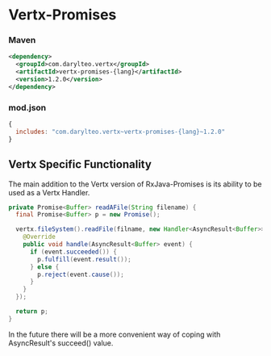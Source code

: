 # Vertx-Promises

### Maven
```XML
<dependency>
  <groupId>com.darylteo.vertx</groupId>
  <artifactId>vertx-promises-{lang}</artifactId>
  <version>1.2.0</version>
</dependency>
````
### mod.json
```javascript
{
  includes: "com.darylteo.vertx~vertx-promises-{lang}~1.2.0"
}
````


## Vertx Specific Functionality

The main addition to the Vertx version of RxJava-Promises is its ability to be used as a Vertx Handler. 

```java
private Promise<Buffer> readAFile(String filename) {
  final Promise<Buffer> p = new Promise();

  vertx.fileSystem().readFile(filname, new Handler<AsyncResult<Buffer>>() {
    @Override
    public void handle(AsyncResult<Buffer> event) {
      if (event.succeeded()) {
        p.fulfill(event.result());
      } else {
        p.reject(event.cause());
      }
    }
  });

  return p;
}
````

In the future there will be a more convenient way of coping with AsyncResult's succeed() value.
